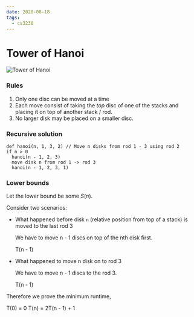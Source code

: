 ```yaml
---
date: 2020-08-18
tags: 
  - cs3230
---
```


# Tower of Hanoi

![Tower of Hanoi](https://en.wikipedia.org/wiki/Tower_of_Hanoi#/media/File:Tower_of_Hanoi_4.gif)

### Rules

1. Only one disc can be moved at a time
2. Each move consist of taking the *top* disc of one of the stacks and placing it on top of another stack / rod.
3. No larger disk may be placed on a smaller disc.

### Recursive solution
```
def hanoi(n, 1, 3, 2) // Move n disks from rod 1 - 3 using rod 2
if n > 0
  hanoi(n - 1, 2, 3)
  move disk n from rod 1 -> rod 3
  hanoi(n - 1, 2, 3, 1)

```

### Lower bounds

Let the lower bound be some $S(n)$.

Consider two scenarios:

- What happened before disk `n` (relative position from top of a stack) is moved to the last rod 3

  We have to move n - 1 discs on top of the nth disk first.
  
  T(n - 1)

- What happened to move n disk on to rod 3
   
  We have to move n - 1 discs to the rod 3.
  
  T(n - 1)
 
Therefore we prove the minimum runtime,

T(0) = 0
T(n) = 2T(n - 1) + 1
